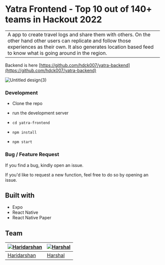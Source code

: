 # Yatra Frontend - Top 10 out of 140+ teams in Hackout 2022
<table>
<tr>
<td>
  A app to create travel logs and share them with others. On the other hand other users can replicate and follow those experiences as their own. It also generates location based feed to know what is going around in the region.
</td>
</tr>
</table>

Backend is here [https://github.com/hdck007/yatra-backend](https://github.com/hdck007/yatra-backend)

![Untitled design(3)](https://user-images.githubusercontent.com/68905333/199245565-a65fd263-9869-456a-aafd-1710e3361126.png)


### Development
- Clone the repo
- run the development server
 - ``` cd yatra-frontend ```
 
 - ``` npm install ```
 
 - ``` npm start ```
 
### Bug / Feature Request

If you find a bug, kindly open an issue.

If you'd like to request a new function, feel free to do so by opening an issue.


## Built with 
- Expo
- React Native
- React Native Paper

## Team

[![Haridarshan](https://avatars.githubusercontent.com/u/68905333?v=3&s=144)](https://github.com/hdck007)  | [![Harshal](https://avatars.githubusercontent.com/u/65395607?v=3&s=144)](https://github.com/harshalkaigaonkar)
---|---
[Haridarshan](https://github.com/hdck007) |[Harshal](https://github.com/harshalkaigaonkar)


